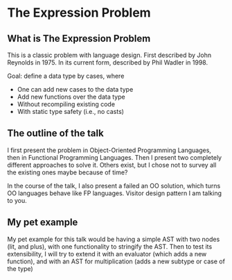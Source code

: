 # The Expression Problem

## What is The Expression Problem

This is a classic problem with language design.
First described by John Reynolds in 1975.
In its current form, described by Phil Wadler in 1998.

Goal: define a data type by cases, where

- One can add new cases to the data type
- Add new functions over the data type
- Without recompiling existing code
- With static type safety (i.e., no casts)

## The outline of the talk

I first present the problem in Object-Oriented Programming Languages, then in
Functional Programming Languages. Then I present two completely different
approaches to solve it. Others exist, but I chose not to survey all the
existing ones maybe because of time?

In the course of the talk, I also present a failed an OO solution,
which turns OO languages behave like FP languages. Visitor design pattern
I am talking to you.

## My pet example

My pet example for this talk would be having a simple AST with two nodes
(lit, and plus), with one functionality to stringify the AST. Then to test
its extensibility, I will try to extend it with an evaluator (which adds a new
function), and with an AST for multiplication (adds a new subtype or case of
the type)
